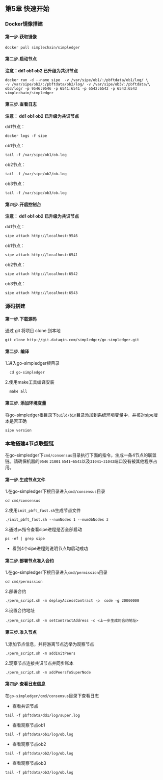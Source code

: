 ## 第5章 快速开始

### Docker镜像搭建

#### 第一步.获取镜像

```shell
docker pull simplechain/simpledger
```

#### 第二步.启动节点

**注意：dd1 ob1 ob2 已升级为共识节点**

```shell
docker run -d --name sipe  -v /var/sipe/ob1/:/pbftdata/ob1/log/ \
-v /var/sipe/ob2/:/pbftdata/ob2/log/ -v /var/sipe/ob3/:/pbftdata/\
ob3/log/ -p 9546:9546 -p 6541:6541 -p 6542:6542 -p 6543:6543 simplechain/simpledger
```

#### 第三步.查看日志

**注意： dd1 ob1 ob2 已升级为共识节点**

dd1节点：
```shell
docker logs -f sipe
```

ob1节点：
```shell
tail -f /var/sipe/ob1/ob.log
```

ob2节点：
```shell
tail -f /var/sipe/ob2/ob.log
```

ob3节点：
```shell
tail -f /var/sipe/ob3/ob.log
```

#### 第四步.开启控制台

**注意： dd1 ob1 ob2 已升级为共识节点**

dd1节点：
```shell
sipe attach http://localhost:9546
```

ob1节点：
```shell
sipe attach http://localhost:6541
```

ob2节点：

```shell
sipe attach http://localhost:6542
```

ob3节点：
```shell
sipe attach http://localhost:6543
```


### 源码搭建

#### 第一步.下载源码
通过 git 将项目 clone 到本地
```shell
git clone http://git.dataqin.com/simpledger/go-simpledger.git
```

#### 第二步. 编译
1.进入go-simpledger根目录
```shell
  cd go-simpledger
```

2.使用make工具编译安装
```shell
  make all
```


#### 第三步. 添加环境变量
将go-simpledger根目录下`build/bin`目录添加到系统环境变量中，并核对sipe版本是否正确
```shell
sipe version
```

### 本地搭建4节点联盟链
在go-simpledger下`cmd/consensus`目录执行下面的指令，生成一条4节点的联盟链。请确保机器的`9546` `21001` `6541~6543`以及`31041~31043`端口没有被其他程序占用。

#### 第一步.生成节点文件
1.在go-simpledger下根目录进入`cmd/consensus`目录
```shell
cd cmd/consensus
```
2.使用`init_pbft_fast.sh`生成节点文件
```shell
./init_pbft_fast.sh --numNodes 1 --numObNodes 3
```
3.通过`ps`指令查看sipe进程是否全部启动
```shell
ps -ef | grep sipe
```
- 看到4个sipe进程则说明节点均启动成功
   

#### 第二步.部署节点准入合约
1.在go-simpledger下根目录进入`cmd/permission`目录
```shell
cd cmd/permission
```
2.部署合约
```shell 
./perm_script.sh -m deployAccessContract -p  code -g 20000000
```
3.设置合约地址
```shell
./perm_script.sh -m setContractAddress -c <上一步生成的合约地址> 
```

#### 第三步.准入节点
1.添加节点信息，并将游离节点选举为观察节点
```shell
./perm_script.sh -m addInitPeers
```
2.观察节点连接共识节点并同步账本
```shell
./perm_script.sh -m addPeersToSuperNode
```

#### 第四步.查看日志信息
在`go-simpledger/cmd/consensus`目录下查看日志

- 查看共识节点
```shell
tail -f pbftdata/dd1/log/super.log
```
- 查看观察节点ob1
```shell
tail -f pbftdata/ob1/log/ob.log
```
- 查看观察节点ob2
```shell
tail -f pbftdata/ob2/log/ob.log
```
- 查看观察节点ob3
```shell
tail -f pbftdata/ob3/log/ob.log
```
